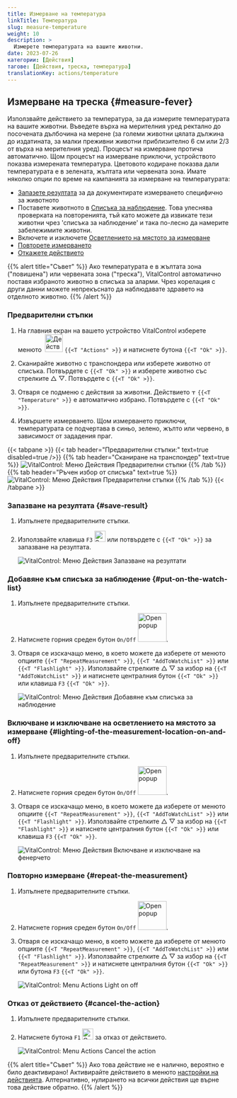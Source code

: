 ```yaml
---
title: Измерване на температура
linkTitle: Температура
slug: measure-temperature
weight: 10
description: >
  Измерете температурата на вашите животни.
date: 2023-07-26
категории: [Действия]
тагове: [Действия, треска, температура]
translationKey: actions/temperature
---
```


## Измерване на треска {#measure-fever}

Използвайте действието за температура, за да измерите температурата на вашите животни. Въведете върха на мерителния уред ректално до посочената дълбочина на мерене (за големи животни цялата дължина до издатината, за малки преживни животни приблизително 6 см или 2/3 от върха на мерителния уред). Процесът на измерване протича автоматично. Щом процесът на измерване приключи, устройството показва измерената температура. Цветовото кодиране показва дали температурата е в зелената, жълтата или червената зона. Имате няколко опции по време на кампанията за измерване на температурата:

- [Запазете резултата](#save-result) за да документирате измерването специфично за животното
- Поставете животното в [Списъка за наблюдение](#put-on-the-watch-list). Това улеснява проверката на повторенията, тъй като можете да извикате тези животни чрез 'списъка за наблюдение' и така по-лесно да намерите забележимите животни.
- Включете и изключете [Осветлението на мястото за измерване](#lighting-of-the-measurement-location-on-and-off)
- [Повторете измерването](#repeat-the-measurement)
- [Откажете действието](#cancel-the-action)

{{% alert title="Съвет" %}}
Ако температурата е в жълтата зона ("повишена") или червената зона ("треска"), VitalControl автоматично поставя избраното животно в списъка за аларми. Чрез корелация с други данни можете непрекъснато да наблюдавате здравето на отделното животно.
{{% /alert %}}

### Предварителни стъпки 

1. На главния екран на вашето устройство VitalControl изберете менюто &nbsp;<img src="/icons/actions.svg" width="40" align="bottom" alt="Действия" /> `{{<T "Actions" >}}` и натиснете бутона `{{<T "Ok" >}}`.

2. Сканирайте животно с транспондера или изберете животно от списъка. Потвърдете с `{{<T "Ok" >}}` и изберете животно със стрелките △ ▽. Потвърдете с `{{<T "Ok" >}}`.

3. Отваря се подменю с действия за животни. Действието <img src="/icons/actions/temperature.svg" width="10" align="bottom" alt="Температура" /> `{{<T "Temperature" >}}` е автоматично избрано. Потвърдете с `{{<T "Ok" >}}`.

4. Извършете измерването. Щом измерването приключи, температурата се подчертава в синьо, зелено, жълто или червено, в зависимост от зададения праг.

{{< tabpane >}}
{{< tab header="Предварителни стъпки:" text=true disabled=true />}}
{{% tab header="Сканиране на транспондер" text=true %}}
![VitalControl: Меню Действия Предварителни стъпки](../images/firststeps-scan.png "Предварителни стъпки")
{{% /tab %}}
{{% tab header="Ръчен избор от списъка" text=true %}}
![VitalControl: Меню Действия Предварителни стъпки](../images/firststeps.png "Предварителни стъпки")
{{% /tab %}}
{{< /tabpane >}}

### Запазване на резултата {#save-result}

1. Изпълнете предварителните стъпки.

2. Използвайте клавиша `F3` <img src="/icons/footer/save.svg" width="25" align="bottom" alt="Save" /> или потвърдете с `{{<T "Ok" >}}` за запазване на резултата.

    ![VitalControl: Меню Действия Запазване на резултати](../images/saveresults.png "Запазване на резултати")

### Добавяне към списъка за наблюдение {#put-on-the-watch-list}

1. Изпълнете предварителните стъпки.

2. Натиснете горния среден бутон `On/Off` <img src="/icons/footer/repeat_add_to_watch.svg" width="65" align="bottom" alt="Open popup" />.

3. Отваря се изскачащо меню, в което можете да изберете от менюто опциите `{{<T "RepeatMeasurement" >}}`, `{{<T "AddToWatchList" >}}` или `{{<T "Flashlight" >}}`. Използвайте стрелките △ ▽ за избор на `{{<T "AddToWatchList" >}}` и натиснете централния бутон `{{<T "Ok" >}}` или клавиша `F3` `{{<T "Ok" >}}`.

    ![VitalControl: Меню Действия Добавяне към списъка за наблюдение](../images/watchlist.png "Добавяне към списъка за наблюдение")

### Включване и изключване на осветлението на мястото за измерване {#lighting-of-the-measurement-location-on-and-off}

1. Изпълнете предварителните стъпки.

2. Натиснете горния среден бутон `On/Off` <img src="/icons/footer/repeat_add_to_watch.svg" width="65" align="bottom" alt="Open popup" />.

3. Отваря се изскачащо меню, в което можете да изберете от менюто опциите `{{<T "RepeatMeasurement" >}}`, `{{<T "AddToWatchList" >}}` или `{{<T "Flashlight" >}}`. Използвайте стрелките △ ▽ за избор на `{{<T "Flashlight" >}}` и натиснете централния бутон `{{<T "Ok" >}}` или клавиша `F3` `{{<T "Ok" >}}`.

    ![VitalControl: Меню Действия Включване и изключване на фенерчето](../images/light.png "Фенерче включване и изключване")

### Повторно измерване {#repeat-the-measurement}

1. Изпълнете предварителните стъпки.

2. Натиснете горния среден бутон `On/Off` <img src="/icons/footer/repeat_add_to_watch.svg" width="65" align="bottom" alt="Open popup" />.

3. Отваря се изскачащо меню, в което можете да изберете от менюто опциите `{{<T "RepeatMeasurement" >}}`, `{{<T "AddToWatchList" >}}` или `{{<T "Flashlight" >}}`. Използвайте стрелките △ ▽ за избор на `{{<T "RepeatMeasurement" >}}` и натиснете централния бутон `{{<T "Ok" >}}` или бутона `F3` `{{<T "Ok" >}}`.

    ![VitalControl: Menu Actions Light on off](../images/repeat.png "Light on off")

### Отказ от действието {#cancel-the-action}

1. Изпълнете предварителните стъпки.

2. Натиснете бутона `F1` <img src="/icons/footer/cancel.svg" width="25" align="bottom" alt="Cancel" /> за отказ от действието.

    ![VitalControl: Menu Actions Cancel the action](../images/saveresults.png "Cancel the action")

{{% alert title="Съвет" %}}
Ако това действие не е налично, вероятно е било деактивирано! Активирайте действието в менюто [настройки на действията](../setting/). Алтернативно, нулирането на всички действия ще върне това действие обратно.
{{% /alert %}}
